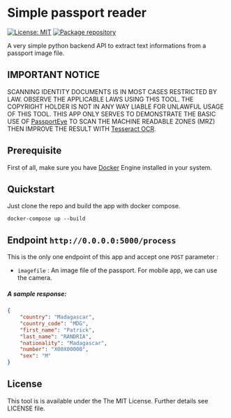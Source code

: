 # Simple passport reader
[![License: MIT](https://img.shields.io/badge/License-MIT-yellow.svg)](https://opensource.org/licenses/MIT)
[![Package repository](https://img.shields.io/badge/packages-repository-b956e8.svg?style=flat-square)](https://github.com/patrick-randria/passport-reader)

A very simple python backend API to extract text informations from a passport image file.

## IMPORTANT NOTICE
SCANNING IDENTITY DOCUMENTS IS IN MOST CASES RESTRICTED BY LAW. OBSERVE THE APPLICABLE LAWS USING THIS TOOL. THE COPYRIGHT HOLDER IS NOT IN ANY WAY LIABLE FOR UNLAWFUL USAGE OF THIS TOOL.
THIS APP ONLY SERVES TO DEMONSTRATE THE BASIC USE OF [PassportEye](https://pypi.org/project/PassportEye/) TO SCAN THE MACHINE READABLE ZONES (MRZ) THEN IMPROVE THE RESULT WITH [Tesseract OCR](https://github.com/tesseract-ocr/tesseract).

## Prerequisite
First of all, make sure you have [Docker](https://docs.docker.com/engine/installation/) Engine installed in your system.

## Quickstart
Just clone the repo and build the app with docker compose.
```
docker-compose up --build
```
## Endpoint `http://0.0.0.0:5000/process`
This is the only one endpoint of this app and accept one `POST` parameter :
- `imagefile` : An image file of the passport. For mobile app, we can use the camera.

##### A sample response:
```json
{
    "country": "Madagascar",
    "country_code": "MDG",
    "first_name": "Patrick",
    "last_name": "RANDRIA",
    "nationality": "Madagascar",
    "number": "X00X00000",
    "sex": "M"
}
```

## License

This tool is is available under the The MIT License.
Further details see LICENSE file.
